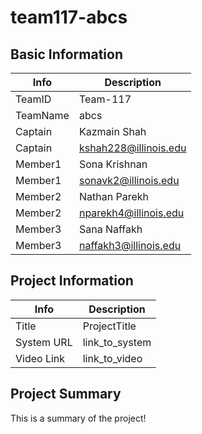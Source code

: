 # team117-abcs

## Basic Information

|   Info      |        Description     |
| ----------- | ---------------------- |
| TeamID      |        Team-117        |
| TeamName    |         abcs         |
| Captain     |       Kazmain Shah    |
| Captain     |  kshah228@illinois.edu  |
| Member1     |       Sona Krishnan      |
| Member1     |  sonavk2@illinois.edu  |
| Member2     |     Nathan Parekh       |
| Member2     |  nparekh4@illinois.edu |
| Member3     |      Sana Naffakh      |
| Member3     |  naffakh3@illinois.edu  |

## Project Information

|   Info      |        Description     |
| ----------- | ---------------------- |
|  Title      |       ProjectTitle     |
| System URL  |      link_to_system    |
| Video Link  |      link_to_video     |

## Project Summary

This is a summary of the project!
